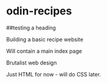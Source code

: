 # odin-recipes

##testing a heading  

Building a basic recipe website  

Will contain a main index page  

Brutalist web design  

Just HTML for now - will do CSS later.  
